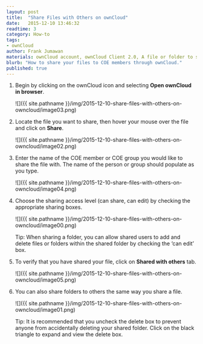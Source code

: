 ```yaml
---
layout: post
title:  "Share Files with Others on ownCloud"
date:   2015-12-10 13:46:32
readtime: 3
category: How-to
tags:
- ownCloud
author: Frank Jumawan
materials: ownCloud account, ownCloud Client 2.0, A file or folder to share in ownCloud
blurb: "How to share your files to COE members through ownCloud."
published: true
---
```


1. Begin by clicking on the ownCloud icon and selecting **Open ownCloud in browser**.

    ![]({{ site.pathname }}/img/2015-12-10-share-files-with-others-on-owncloud/image03.png)

2. Locate the file you want to share, then hover your mouse over the file and click on **Share**.

    ![]({{ site.pathname }}/img/2015-12-10-share-files-with-others-on-owncloud/image02.png)

3. Enter the name of the COE member or COE group you would like to share the file with. The name of the person or group should populate as you type.

    ![]({{ site.pathname }}/img/2015-12-10-share-files-with-others-on-owncloud/image04.png)

4. Choose the sharing access level (can share, can edit) by checking the appropriate sharing boxes.

    ![]({{ site.pathname }}/img/2015-12-10-share-files-with-others-on-owncloud/image00.png)

    Tip: When sharing a folder, you can allow shared users to add and delete files or folders within the shared folder by checking the ‘can edit’ box.

5. To verify that you have shared your file, click on **Shared with others** tab.

    ![]({{ site.pathname }}/img/2015-12-10-share-files-with-others-on-owncloud/image05.png)

6. You can also share folders to others the same way you share a file.

    ![]({{ site.pathname }}/img/2015-12-10-share-files-with-others-on-owncloud/image01.png)

    Tip: It is recommended that you uncheck the delete box to prevent anyone from accidentally deleting your shared folder. Click on the black triangle to expand and view the delete box.
